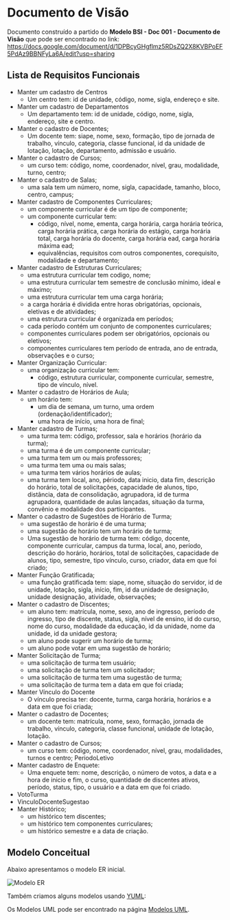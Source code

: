 # Documento de Visão

Documento construído a partido do **Modelo BSI - Doc 001 - Documento de Visão** que pode ser encontrado no
link: <https://docs.google.com/document/d/1DPBcyGHgflmz5RDsZQ2X8KVBPoEF5PdAz9BBNFyLa6A/edit?usp=sharing>

## Lista de Requisitos Funcionais

* Manter um cadastro de Centros
  * Um centro tem: id de unidade, código, nome, sigla, endereço e site.
* Manter um cadastro de Departamentos
  * Um departamento tem: id de unidade, código, nome, sigla, endereço, site e centro.
* Manter o cadastro de Docentes;
  * Um docente tem: siape, nome, sexo, formação, tipo de jornada de trabalho, vínculo, categoria, classe funcional, id da unidade de lotação, lotação, departamento, admissão e usuário.
* Manter o cadastro de Cursos;
  * um curso tem: código, nome, coordenador, nível, grau, modalidade, turno, centro;
* Manter o cadastro de Salas;
  * uma sala tem um número, nome, sigla, capacidade, tamanho, bloco, centro, campus;
* Manter cadastro de Componentes Curriculares;
  * um componente curricular é de um tipo de componente;
  * um componente curricular tem:
    * código, nível, nome, ementa, carga horária, carga horária teórica, carga horária prática, carga horária do estágio, carga horária total, carga horária do docente, carga horária ead, carga horária máxima ead;
    * equivalências, requisitos com outros componentes, corequisito, modalidade e departamento;
* Manter cadastro de Estruturas Curriculares;
  * uma estrutura curricular tem codigo, nome;
  * uma estrutura curricular tem semestre de conclusão mínimo, ideal e máximo;
  * uma estrutura curricular tem uma carga horária;
  * a carga horária é dividida entre horas obrigatórias, opcionais, eletivas e de atividades;
  * uma estrutura curricular é organizada em períodos;
  * cada período contém um conjunto de componentes curriculares;
  * componentes curriculares podem ser obrigatórios, opcionais ou eletivos;
  * componentes curriculares tem período de entrada, ano de entrada, observações e o curso;
* Manter Organização Curricular:
  * uma organização curricular tem:
    * código, estrutura curricular, componente curricular, semestre, tipo de vínculo, nível.
* Manter o cadastro de Horários de Aula;
  * um horário tem:
    * um dia de semana, um turno, uma ordem (ordenação/identificador);
    * uma hora de início, uma hora de final;
* Manter cadastro de Turmas;
  * uma turma tem: código, professor, sala e horários (horário da turma);
  * uma turma é de um componente curricular;
  * uma turma tem um ou mais professores;
  * uma turma tem uma ou mais salas;
  * uma turma tem vários horários de aulas;
  * uma turma tem local, ano, périodo, data inicio, data fim, descrição do horário, total de solicitações, capacidade de alunos, tipo, distância, data de consolidação, agrupadora, id de turma agrupadora, quantidade de aulas lançadas, situação da turma, convênio e modalidade dos participantes.
* Manter o cadastro de Sugestões de Horário de Turma;
  * uma sugestão de horário é de uma turma;
  * uma sugestão de horário tem um horário de turma;
  * Uma sugestão de horário de turma tem: código, docente, componente curricular, campus da turma, local, ano, período, descrição do horário, horários, total de solicitações, capacidade de alunos, tipo, semestre, tipo vínculo, curso, criador, data em que foi criado;
* Manter Função Gratificada;
  * uma função gratificada tem: siape, nome, situação do servidor, id de unidade, lotação, sigla, início, fim, id da unidade de designação, unidade designação, atividade, observações;
* Manter o cadastro de Discentes;
  * um aluno tem: matrícula, nome, sexo, ano de ingresso, período de ingresso, tipo de discente, status, sigla, nível de ensino, id do curso, nome do curso, modalidade da educação, id da unidade, nome da unidade, id da unidade gestora;
  * um aluno pode sugerir um horário de turma;
  * um aluno pode votar em uma sugestão de horário;
* Manter Solicitação de Turma;
  * uma solicitação de turma tem usuário;
  * uma solicitação de turma tem um solicitador;
  * uma solicitação de turma tem uma sugestão de turma;
  * uma solicitação de turma tem a data em que foi criada;
* Manter Vínculo do Docente
  * O vínculo precisa ter: docente, turma, carga horária, horários e a data em que foi criada;
* Manter o cadastro de Docentes;
  * um docente tem: matrícula, nome, sexo, formação, jornada de trabalho, vínculo, categoria, classe funcional, unidade de lotação, lotação.
* Manter o cadastro de Cursos;
  * um curso tem: código, nome, coordenador, nível, grau, modalidades, turnos e centro;
PeriodoLetivo
* Manter cadastro de Enquete:
  * Uma enquete tem: nome, descrição, o número de votos, a data e a hora de inicio e fim, o curso, quantidade de discentes ativos, período, status, tipo, o usuário e a data em que foi criado.
* VotoTurma
* VinculoDocenteSugestao
* Manter Histórico;
  * um histórico tem discentes;
  * um histórico tem componentes curriculares;
  * um histórico semestre e a data de criação.

## Modelo Conceitual

Abaixo apresentamos o modelo ER inicial.

 ![Modelo ER](https://github.com/labens-ufrn/suggestclasses/blob/master/docs/modelos/Modelo%20ER%20-%20SuggestClasses.png)

Também criamos alguns modelos usando [YUML](http://yuml.me):

Os Modelos UML pode ser encontrado na página [Modelos UML](modelos/ModelosUML.md).
